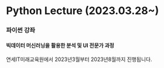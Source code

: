 # Python Lecture (2023.03.28~)
### 파이썬 강좌
#### 빅데이터 머신러닝을 활용한 분석 및 UI 전문가 과정
연세IT미래교육원에서 2023년3월부터 2023년8월까지 진행됩니다.
